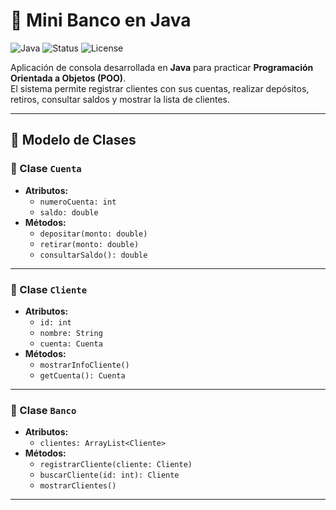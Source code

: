 # 🏦 Mini Banco en Java
![Java](https://img.shields.io/badge/Java-17-orange)
![Status](https://img.shields.io/badge/Status-In%20Progress-yellow)
![License](https://img.shields.io/badge/License-MIT-blue)

Aplicación de consola desarrollada en **Java** para practicar **Programación Orientada a Objetos (POO)**.  
El sistema permite registrar clientes con sus cuentas, realizar depósitos, retiros, consultar saldos y mostrar la lista de clientes.

---

## 🧩 Modelo de Clases

### 🔹 Clase `Cuenta`
- **Atributos:**
  - `numeroCuenta: int`
  - `saldo: double`
- **Métodos:**
  - `depositar(monto: double)`
  - `retirar(monto: double)`
  - `consultarSaldo(): double`

---

### 🔹 Clase `Cliente`
- **Atributos:**
  - `id: int`
  - `nombre: String`
  - `cuenta: Cuenta`
- **Métodos:**
  - `mostrarInfoCliente()`
  - `getCuenta(): Cuenta`

---

### 🔹 Clase `Banco`
- **Atributos:**
  - `clientes: ArrayList<Cliente>`
- **Métodos:**
  - `registrarCliente(cliente: Cliente)`
  - `buscarCliente(id: int): Cliente`
  - `mostrarClientes()`

---
